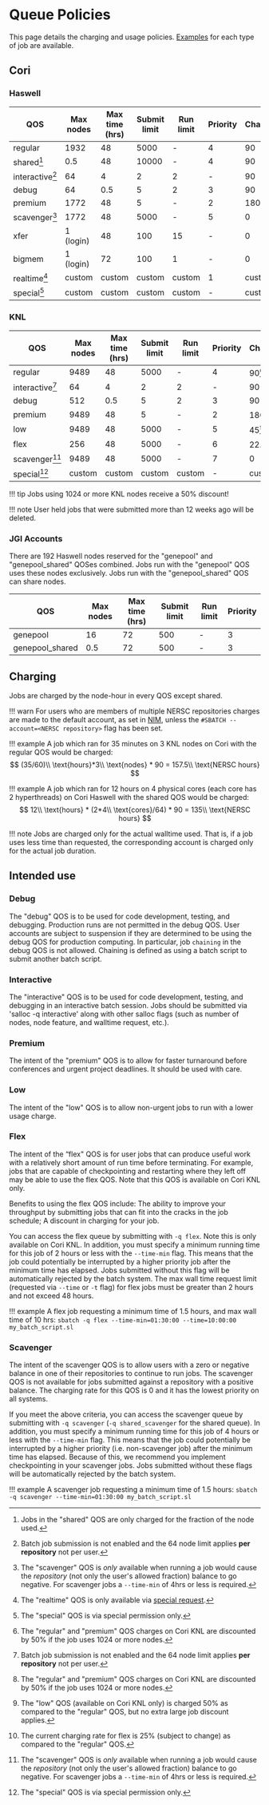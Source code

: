 # Queue Policies

This page details the charging and usage
policies. [Examples](examples/index.md) for each type of job are
available.

## Cori

### Haswell

| QOS             | Max nodes | Max time (hrs) | Submit limit | Run limit | Priority | Charge |
|-----------------|-----------|----------------|--------------|-----------|----------|--------|
| regular         | 1932      | 48             | 5000         | -         | 4        | 90     |
| shared[^1]      | 0.5       | 48             | 10000        | -         | 4        | 90     |
| interactive[^4] | 64        | 4              | 2            | 2         | -        | 90     |
| debug           | 64        | 0.5            | 5            | 2         | 3        | 90     |
| premium         | 1772      | 48             | 5            | -         | 2        | 180    |
| scavenger[^2]   | 1772      | 48             | 5000         | -         | 5        | 0      |
| xfer            | 1 (login) | 48             | 100          | 15        | -        | 0      |
| bigmem          | 1 (login) | 72             | 100          | 1         | -        | 0     |
| realtime[^3]    | custom    | custom         | custom       | custom    | 1        | custom |
| special[^5]     | custom    | custom         | custom       | custom    | -        | custom |

### KNL

| QOS             | Max nodes | Max time (hrs) | Submit limit | Run limit | Priority | Charge |
|-----------------|-----------|----------------|--------------|-----------|----------|--------|
| regular         | 9489      | 48             | 5000         | -         | 4        | 90[^6] |
| interactive[^4] | 64        | 4              | 2            | 2         | -        | 90     |
| debug           | 512       | 0.5            | 5            | 2         | 3        | 90     |
| premium         | 9489      | 48             | 5            | -         | 2        | 180[^6]|
| low             | 9489      | 48             | 5000         | -         | 5        | 45[^7] |
| flex   |          256       | 48             | 5000         | -         | 6        | 22.5[^8]  | 
| scavenger[^2]   | 9489      | 48             | 5000         | -         | 7        | 0      |
| special[^5]     | custom    | custom         | custom       | custom    | -        | custom |

!!! tip
	Jobs using 1024 or more KNL nodes receive a 50% discount!

!!! note
	User held jobs that were submitted more than 12 weeks ago will be deleted.

### JGI Accounts

There are 192 Haswell nodes reserved for the "genepool" and
"genepool_shared" QOSes combined.  Jobs run with the "genepool" QOS
uses these nodes exclusively. Jobs run with the "genepool_shared" QOS
can share nodes.

| QOS             | Max nodes | Max time (hrs) | Submit limit | Run limit | Priority |
|-----------------|-----------|----------------|--------------|-----------|----------|
| genepool        | 16        | 72             | 500          | -         | 3        | 
| genepool_shared | 0.5       | 72             | 500          | -         | 3        | 

## Charging

Jobs are charged by the node-hour in every QOS except shared. 

!!! warn
	For users who are members of multiple NERSC repositories
	charges are made to the default account, as set
	in [NIM](https://nim.nersc.gov), unless the `#SBATCH
	--account=<NERSC repository>` flag has been set.

!!! example
	A job which ran for 35 minutes on 3 KNL nodes on Cori with
	the regular QOS would be charged:
	$$ (35/60)\\ \text{hours}*3\\ \text{nodes} * 90 = 157.5\\ \text{NERSC hours} $$

!!! example
	A job which ran for 12 hours on 4 physical cores (each core has 2 hyperthreads)
	on Cori Haswell with the shared QOS would be charged:
	$$ 12\\ \text{hours} * (2*4\\ \text{cores}/64) * 90 = 135\\ \text{NERSC hours} $$

!!! note
    Jobs are charged only for the actual walltime used. That is, if a job uses less
    time than requested, the corresponding account is charged only for the actual job
    duration.

## Intended use

### Debug

The "debug" QOS is to be used for code development, testing, and
debugging. Production runs are not permitted in the debug QOS. User
accounts are subject to suspension if they are determined to be using
the debug QOS for production computing. In particular, job `chaining`
in the debug QOS is not allowed. Chaining is defined as using a batch
script to submit another batch script.

### Interactive
The "interactive" QOS is to be used for code development, testing, and
debugging in an interactive batch session.  Jobs should be submitted
via 'salloc -q interactive' along with other salloc flags (such as 
number of nodes, node feature, and walltime request, etc.).

### Premium

The intent of the "premium" QOS is to allow for faster turnaround before
conferences and urgent project deadlines. It should be used with care.

### Low

The intent of the "low" QOS is to allow non-urgent jobs to run with a 
lower usage charge.

### Flex

The intent of the “flex" QOS is for user jobs that can produce useful work with 
a relatively short amount of run time before terminating. For example, jobs that 
are capable of checkpointing and restarting where they left off may be able to 
use the flex QOS. Note that this QOS is available on Cori KNL only.

Benefits to using the flex QOS include: The ability to improve your throughput 
by submitting jobs that can fit into the cracks in the job schedule; A discount 
in charging for your job. 

You can access the flex queue by submitting with `-q flex`. Note this is only 
available on Cori KNL.  In addition, 
you must specify a minimum running time for this job of 2 hours or less with 
the `--time-min` flag. This means that the job could potentially be interrupted 
by a higher priority job after the minimum time has elapsed.  Jobs submitted 
without this flag will be automatically rejected by the batch system. The max 
wall time request limit (requested via `--time` or `-t` flag) for flex jobs 
must be greater than 2 hours and not exceed 48 hours.

!!! example
        A flex job requesting a minimum time of 1.5 hours, and max wall time of
        10 hrs:
	`sbatch -q flex --time-min=01:30:00 --time=10:00:00 my_batch_script.sl`

### Scavenger

The intent of the scavenger QOS is to allow users with a zero or
negative balance in one of their repositories to continue to run jobs.
The scavenger QOS is not available for jobs submitted against
a repository with a positive balance. The charging rate for this QOS
is 0 and it has the lowest priority on all systems.

If you meet the above criteria, you can access the scavenger queue by
submitting with `-q scavenger` (`-q shared_scavenger` for the shared
queue). In addition, you must specify a minimum running time for this
job of 4 hours or less with the `--time-min` flag. This means that the
job could potentially be interrupted by a higher priority
(i.e. non-scavenger job) after the minimum time has elapsed. Because
of this, we recommend you implement checkpointing in your scavenger
jobs. Jobs submitted without these flags will be automatically
rejected by the batch system.

!!! example
        A scavenger job requesting a minimum time of 1.5 hours:
	`sbatch -q scavenger --time-min=01:30:00 my_batch_script.sl`

[^1]:
	Jobs in the "shared" QOS are only charged for the fraction of the
	node used.

[^2]:
	The "scavenger" QOS is *only* available when running a job would
    cause the *repository* (not only the user's allowed fraction)
    balance to go negative.  For scavenger jobs a `--time-min` of 
    4hrs or less is required.

[^3]:
	The "realtime" QOS is only available via
    [special request](https://nersc.service-now.com/catalog_home.do?sysparm_view=catalog_default).

[^4]:
	Batch job submission is not enabled and the 64 node
    limit applies **per repository** not per user.

[^5]:
	The "special" QOS is via special permission only.

[^6]:
	The "regular" and "premium" QOS charges on Cori KNL are discounted
    by 50% if the job uses 1024 or more nodes.

[^7]:
	The "low" QOS (available on Cori KNL only) is charged 50% as compared to 
	the "regular" QOS, but no extra large job discount applies.

[^8]:
    The current charging rate for flex is 25% (subject to change) as compared 
    to the "regular" QOS.

